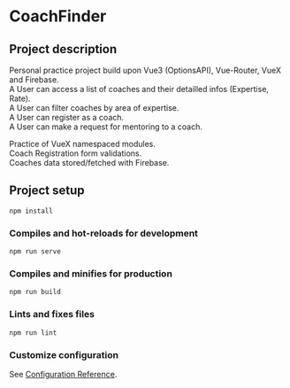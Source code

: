 # CoachFinder

## Project description

Personal practice project build upon Vue3 (OptionsAPI), Vue-Router, VueX and Firebase. </br>
A User can access a list of coaches and their detailled infos (Expertise, Rate). </br>
A User can filter coaches by area of expertise. </br>
A User can register as a coach. </br>
A User can make a request for mentoring to a coach. </br>

Practice of VueX namespaced modules. </br>
Coach Registration form validations. </br>
Coaches data stored/fetched with Firebase.

## Project setup

```
npm install
```

### Compiles and hot-reloads for development

```
npm run serve
```

### Compiles and minifies for production

```
npm run build
```

### Lints and fixes files

```
npm run lint
```

### Customize configuration

See [Configuration Reference](https://cli.vuejs.org/config/).
